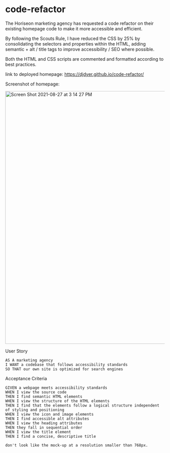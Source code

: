 # code-refactor

The Horiseon marketing agency has requested a code refactor on their existing homepage code to make it more accessible and efficient. 

By following the Scouts Rule, I have reduced the CSS by 25% by consolidating the selectors and properties within the HTML, adding semantic + alt / title tags to improve accessibility / SEO where possible. 

Both the HTML and CSS scripts are commented and formatted according to best practices.


link to deployed homepage:
https://djdyer.github.io/code-refactor/

Screenshot of homepage:

<img width="800" alt="Screen Shot 2021-08-27 at 3 14 27 PM" src="https://user-images.githubusercontent.com/87234607/131220312-c3f92962-b966-4565-9b5f-6ab0c6182d3c.png">






User Story

```
AS A marketing agency
I WANT a codebase that follows accessibility standards
SO THAT our own site is optimized for search engines

```


Acceptance Criteria

```
GIVEN a webpage meets accessibility standards
WHEN I view the source code
THEN I find semantic HTML elements
WHEN I view the structure of the HTML elements
THEN I find that the elements follow a logical structure independent of styling and positioning
WHEN I view the icon and image elements
THEN I find accessible alt attributes
WHEN I view the heading attributes
THEN they fall in sequential order
WHEN I view the title element
THEN I find a concise, descriptive title

don't look like the mock-up at a resolution smaller than 768px. 



